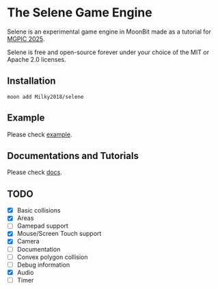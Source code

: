 # The Selene Game Engine

Selene is an experimental game engine in MoonBit made as a tutorial for [MGPIC 2025](https://www.moonbitlang.cn/2025-mgpic).

Selene is free and open-source forever under your choice of the MIT or Apache 2.0 licenses.

## Installation

```shell
moon add Milky2018/selene
```

## Example

Please check [example](https://github.com/Milky2018/selene/tree/main/example).

## Documentations and Tutorials

Please check [docs](https://github.com/Milky2018/selene/tree/main/docs).

## TODO

- [x] Basic collisions 
- [x] Areas 
- [ ] Gamepad support 
- [x] Mouse/Screen Touch support 
- [x] Camera
- [ ] Documentation
- [ ] Convex polygon collision
- [ ] Debug information
- [x] Audio
- [ ] Timer
